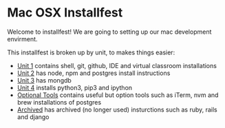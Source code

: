# Mac OSX Installfest

Welcome to installfest! We are going to setting up our mac development envirment. 

This installfest is broken up by unit, to makes things easier:

  * [Unit 1](unit-1.md) contains shell, git, github, IDE and virtual classroom installations 
  * [Unit 2](unit-2.md) has node, npm and postgres install instructions
  * [Unit 3](unit-3.md) has mongdb 
  * [Unit 4](unit-4.md) installs python3, pip3 and ipython
  * [Optional Tools](optional-tools.md) contains useful but option tools such as iTerm, nvm and brew installations of postgres
  * [Archived](archived.md) has archived (no longer used) insturctions such as ruby, rails and django 